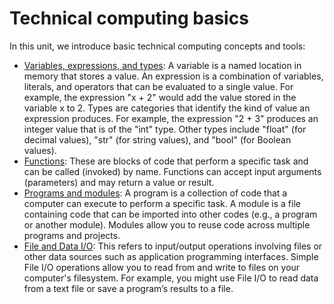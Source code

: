 # Technical computing basics
In this unit, we introduce basic technical computing concepts and tools:

* [Variables, expressions, and types](./types.md): A variable is a named location in memory that stores a value. An expression is a combination of variables, literals, and operators that can be evaluated to a single value. For example, the expression "x + 2" would add the value stored in the variable x to 2. Types are categories that identify the kind of value an expression produces. For example, the expression "2 + 3" produces an integer value that is of the "int" type. Other types include "float" (for decimal values), "str" (for string values), and "bool" (for Boolean values).
* [Functions](./functions.md): These are blocks of code that perform a specific task and can be called (invoked) by name. Functions can accept input arguments (parameters) and may return a value or result.
* [Programs and modules](./programs.md): A program is a collection of code that a computer can execute to perform a specific task. A module is a file containing code that can be imported into other codes (e.g., a program or another module). Modules allow you to reuse code across multiple programs and projects.
* [File and Data I/O](./data-file-io.md): This refers to input/output operations involving files or other data sources such as application programming interfaces. Simple File I/O operations allow you to read from and write to files on your computer's filesystem. For example, you might use File I/O to read data from a text file or save a program’s results to a file.


